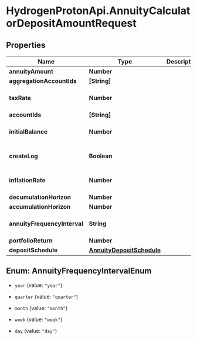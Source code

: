 # HydrogenProtonApi.AnnuityCalculatorDepositAmountRequest

## Properties
Name | Type | Description | Notes
------------ | ------------- | ------------- | -------------
**annuityAmount** | **Number** |  | 
**aggregationAccountIds** | **[String]** |  | [optional] 
**taxRate** | **Number** |  | [optional] [default to 0.0]
**accountIds** | **[String]** |  | [optional] 
**initialBalance** | **Number** |  | [optional] [default to 0.0]
**createLog** | **Boolean** |  | [optional] [default to false]
**inflationRate** | **Number** |  | [optional] [default to 0.0]
**decumulationHorizon** | **Number** |  | 
**accumulationHorizon** | **Number** |  | 
**annuityFrequencyInterval** | **String** |  | [optional] [default to 'year']
**portfolioReturn** | **Number** |  | 
**depositSchedule** | [**AnnuityDepositSchedule**](AnnuityDepositSchedule.md) |  | [optional] 


<a name="AnnuityFrequencyIntervalEnum"></a>
## Enum: AnnuityFrequencyIntervalEnum


* `year` (value: `"year"`)

* `quarter` (value: `"quarter"`)

* `month` (value: `"month"`)

* `week` (value: `"week"`)

* `day` (value: `"day"`)





